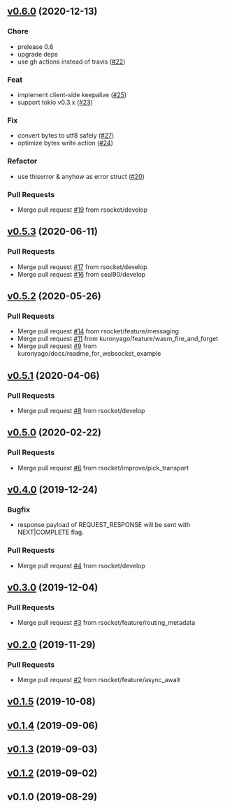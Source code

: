 
<a name="v0.6.0"></a>
## [v0.6.0](https://github.com/rsocket/rsocket-rust/compare/v0.5.3...v0.6.0) (2020-12-13)

### Chore

* prelease 0.6
* upgrade deps
* use gh actions instead of travis ([#22](https://github.com/rsocket/rsocket-rust/issues/22))

### Feat

* implement client-side keepalive ([#25](https://github.com/rsocket/rsocket-rust/issues/25))
* support tokio v0.3.x ([#23](https://github.com/rsocket/rsocket-rust/issues/23))

### Fix

* convert bytes to utf8 safely ([#27](https://github.com/rsocket/rsocket-rust/issues/27))
* optimize bytes write action ([#24](https://github.com/rsocket/rsocket-rust/issues/24))

### Refactor

* use thiserror & anyhow as error struct ([#20](https://github.com/rsocket/rsocket-rust/issues/20))

### Pull Requests

* Merge pull request [#19](https://github.com/rsocket/rsocket-rust/issues/19) from rsocket/develop


<a name="v0.5.3"></a>
## [v0.5.3](https://github.com/rsocket/rsocket-rust/compare/v0.5.2...v0.5.3) (2020-06-11)

### Pull Requests

* Merge pull request [#17](https://github.com/rsocket/rsocket-rust/issues/17) from rsocket/develop
* Merge pull request [#16](https://github.com/rsocket/rsocket-rust/issues/16) from seal90/develop


<a name="v0.5.2"></a>
## [v0.5.2](https://github.com/rsocket/rsocket-rust/compare/v0.5.1...v0.5.2) (2020-05-26)

### Pull Requests

* Merge pull request [#14](https://github.com/rsocket/rsocket-rust/issues/14) from rsocket/feature/messaging
* Merge pull request [#11](https://github.com/rsocket/rsocket-rust/issues/11) from kuronyago/feature/wasm_fire_and_forget
* Merge pull request [#9](https://github.com/rsocket/rsocket-rust/issues/9) from kuronyago/docs/readme_for_websocket_example


<a name="v0.5.1"></a>
## [v0.5.1](https://github.com/rsocket/rsocket-rust/compare/v0.5.0...v0.5.1) (2020-04-06)

### Pull Requests

* Merge pull request [#8](https://github.com/rsocket/rsocket-rust/issues/8) from rsocket/develop


<a name="v0.5.0"></a>
## [v0.5.0](https://github.com/rsocket/rsocket-rust/compare/v0.4.0...v0.5.0) (2020-02-22)

### Pull Requests

* Merge pull request [#6](https://github.com/rsocket/rsocket-rust/issues/6) from rsocket/improve/pick_transport


<a name="v0.4.0"></a>
## [v0.4.0](https://github.com/rsocket/rsocket-rust/compare/v0.3.0...v0.4.0) (2019-12-24)

### Bugfix

* response payload of REQUEST_RESPONSE will be sent with NEXT|COMPLETE flag.

### Pull Requests

* Merge pull request [#4](https://github.com/rsocket/rsocket-rust/issues/4) from rsocket/develop


<a name="v0.3.0"></a>
## [v0.3.0](https://github.com/rsocket/rsocket-rust/compare/v0.2.0...v0.3.0) (2019-12-04)

### Pull Requests

* Merge pull request [#3](https://github.com/rsocket/rsocket-rust/issues/3) from rsocket/feature/routing_metadata


<a name="v0.2.0"></a>
## [v0.2.0](https://github.com/rsocket/rsocket-rust/compare/v0.1.5...v0.2.0) (2019-11-29)

### Pull Requests

* Merge pull request [#2](https://github.com/rsocket/rsocket-rust/issues/2) from rsocket/feature/async_await


<a name="v0.1.5"></a>
## [v0.1.5](https://github.com/rsocket/rsocket-rust/compare/v0.1.4...v0.1.5) (2019-10-08)


<a name="v0.1.4"></a>
## [v0.1.4](https://github.com/rsocket/rsocket-rust/compare/v0.1.3...v0.1.4) (2019-09-06)


<a name="v0.1.3"></a>
## [v0.1.3](https://github.com/rsocket/rsocket-rust/compare/v0.1.2...v0.1.3) (2019-09-03)


<a name="v0.1.2"></a>
## [v0.1.2](https://github.com/rsocket/rsocket-rust/compare/v0.1.0...v0.1.2) (2019-09-02)


<a name="v0.1.0"></a>
## v0.1.0 (2019-08-29)

